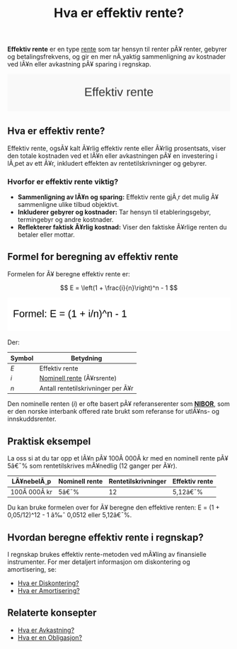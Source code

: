 ﻿---
title: "Hva er effektiv rente?"
meta_title: "Hva er effektiv rente?"
meta_description: '**Effektiv rente** er en type [rente](/blogs/regnskap/rente "Rente “ En komplett guide til rente i regnskap") som tar hensyn til renter pÃ¥ renter, gebyrer og...'
slug: hva-er-effektiv-rente
type: blog
layout: pages/single
---

**Effektiv rente** er en type [rente](/blogs/regnskap/rente "Rente “ En komplett guide til rente i regnskap") som tar hensyn til renter pÃ¥ renter, gebyrer og betalingsfrekvens, og gir en mer nÃ¸yaktig sammenligning av kostnader ved lÃ¥n eller avkastning pÃ¥ sparing i regnskap.

![Hva er effektiv rente?](hva-er-effektiv-rente-image.svg)

## Hva er effektiv rente?

Effektiv rente, ogsÃ¥ kalt Ã¥rlig effektiv rente eller Ã¥rlig prosentsats, viser den totale kostnaden ved et lÃ¥n eller avkastningen pÃ¥ en investering i lÃ¸pet av ett Ã¥r, inkludert effekten av rentetilskrivninger og gebyrer.

### Hvorfor er effektiv rente viktig?

* **Sammenligning av lÃ¥n og sparing:** Effektiv rente gjÃ¸r det mulig Ã¥ sammenligne ulike tilbud objektivt.
* **Inkluderer gebyrer og kostnader:** Tar hensyn til etableringsgebyr, termingebyr og andre kostnader.
* **Reflekterer faktisk Ã¥rlig kostnad:** Viser den faktiske Ã¥rlige renten du betaler eller mottar.

## Formel for beregning av effektiv rente

Formelen for Ã¥ beregne effektiv rente er:

$$
E = \left(1 + \frac{i}{n}\right)^n - 1
$$

![Formel for effektiv rente](effektiv-rente-formel.svg)

Der:

| Symbol | Betydning |
| ------ | --------- |
| *E*    | Effektiv rente |
| *i*    | [Nominell rente](/blogs/regnskap/hva-er-nominell-rente "Hva er Nominell rente? Komplett Guide til Definisjon og Beregning av Nominell rente i Regnskap") (Ã¥rsrente) |
| *n*    | Antall rentetilskrivninger per Ã¥r |

Den nominelle renten (*i*) er ofte basert pÃ¥ referanserenter som **[NIBOR](/blogs/regnskap/nibor "NIBOR “ Norsk Interbank Offered Rate: Definisjon, bruk og betydning")**, som er den norske interbank offered rate brukt som referanse for utlÃ¥ns- og innskuddsrenter.

## Praktisk eksempel

La oss si at du tar opp et lÃ¥n pÃ¥ 100Â 000Â kr med en nominell rente pÃ¥ 5â€¯% som rentetilskrives mÃ¥nedlig (12 ganger per Ã¥r).

| LÃ¥nebelÃ¸p | Nominell rente | Rentetilskrivninger | Effektiv rente |
| --------- | -------------- | ------------------- | -------------- |
| 100Â 000Â kr | 5â€¯%            | 12                  | 5,12â€¯%         |

Du kan bruke formelen over for Ã¥ beregne den effektive renten:
E = (1 + 0,05/12)^12 - 1 â‰ˆ 0,0512 eller 5,12â€¯%.

## Hvordan beregne effektiv rente i regnskap?

I regnskap brukes effektiv rente-metoden ved mÃ¥ling av finansielle instrumenter. For mer detaljert informasjon om diskontering og amortisering, se:

- [Hva er Diskontering?](/blogs/regnskap/hva-er-diskontering "Hva er Diskontering? Komplett Guide til NÃ¥verdi og Diskonterte KontantstrÃ¸mmer")
- [Hva er Amortisering?](/blogs/regnskap/hva-er-amortisering "Hva er Amortisering? En Komplett Guide til Avskrivninger og Amortisering")

## Relaterte konsepter

- [Hva er Avkastning?](/blogs/regnskap/hva-er-avkastning "Hva er Avkastning? Komplett Guide til Investeringsavkastning og Beregning")
- [Hva er en Obligasjon?](/blogs/regnskap/hva-er-obligasjon "Hva er en Obligasjon? Komplett Guide til Obligasjoner i Regnskap")



